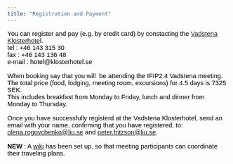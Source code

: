 ```yaml
---
title: "Registration and Payment"
---
```

<p class="MsoNormal" style="margin-top: 0cm; margin-right: 0cm; margin-left: 0cm; margin-bottom: 0.0001pt; font-size: 11pt; font-family: Calibri, sans-serif; color: #000000; line-height: normal; ">You can register and pay (e.g. by credit card) by constacting the <a href="http://www.klosterhotel.se/en">Vadstena Klosterhote</a>l.</p>
<p class="MsoNormal" style="margin-top: 0cm; margin-right: 0cm; margin-left: 0cm; margin-bottom: 0.0001pt; font-size: 11pt; font-family: Calibri, sans-serif; color: #000000; line-height: normal; ">tel : +46 143 315 30</p>
<p class="MsoNormal" style="margin-top: 0cm; margin-right: 0cm; margin-left: 0cm; margin-bottom: 0.0001pt; font-size: 11pt; font-family: Calibri, sans-serif; color: #000000; line-height: normal; ">fax : +46 143 136 48</p>
<p class="MsoNormal" style="margin-top: 0cm; margin-right: 0cm; margin-left: 0cm; margin-bottom: 0.0001pt; font-size: 11pt; font-family: Calibri, sans-serif; color: #000000; line-height: normal; ">e-mail : hotel@klosterhotel.se</p>
<p class="MsoNormal" style="margin-top: 0cm; margin-right: 0cm; margin-left: 0cm; margin-bottom: 0.0001pt; font-size: 11pt; font-family: Calibri, sans-serif; color: #000000; line-height: normal; "> </p>
<p class="MsoNormal" style="margin-top: 0cm; margin-right: 0cm; margin-left: 0cm; margin-bottom: 0.0001pt; font-size: 11pt; font-family: Calibri, sans-serif; color: #000000; line-height: normal; ">When booking say that you will  be attending the IFIP2.4 Vadstena meeting.</p>
<p class="MsoNormal" style="margin-top: 0cm; margin-right: 0cm; margin-left: 0cm; margin-bottom: 0.0001pt; font-size: 11pt; font-family: Calibri, sans-serif; color: #000000; line-height: normal; "><span style="color: #333333; font-family: Tahoma, Helvetica, Arial, sans-serif; font-size: 12px; line-height: 15px; "> </span></p>
<p class="MsoNormal" style="margin-top: 0cm; margin-right: 0cm; margin-left: 0cm; margin-bottom: 0.0001pt; font-size: 11pt; font-family: Calibri, sans-serif; color: #000000; line-height: normal; "><span lang="EN-US">The total price (food, lodging, meeting room, excursions) for 4.5 days is 7325 SEK.</span></p>
<p class="MsoNormal" style="margin-top: 0cm; margin-right: 0cm; margin-left: 0cm; margin-bottom: 0.0001pt; font-size: 11pt; font-family: Calibri, sans-serif; color: #000000; line-height: normal; "><span lang="EN-US">This includes breakfast from Monday to Friday, lunch and dinner from Monday to Thursday.</span></p>
<p class="MsoNormal" style="margin-top: 0cm; margin-right: 0cm; margin-left: 0cm; margin-bottom: 0.0001pt; font-size: 11pt; font-family: Calibri, sans-serif; color: #000000; line-height: normal; "> </p>
<p class="MsoNormal" style="margin-top: 0cm; margin-right: 0cm; margin-left: 0cm; margin-bottom: 0.0001pt; font-size: 11pt; font-family: Calibri, sans-serif; color: #000000; line-height: normal; ">Once you have successfully registerd at the Vadstena Klosterhotel, send an email with your name, confirming that you have registered, to: <a href="mailto:olena.rogovchenko@liu.se">olena.rogovchenko@liu.se</a> and <a href="mailto:peter.fritzson@liu.se">peter.fritzson@liu.se</a>.</p>
<p class="MsoNormal" style="margin-top: 0cm; margin-right: 0cm; margin-left: 0cm; margin-bottom: 0.0001pt; font-size: 11pt; font-family: Calibri, sans-serif; color: #000000; line-height: normal; "> </p>
<p class="MsoNormal" style="margin-top: 0cm; margin-right: 0cm; margin-left: 0cm; margin-bottom: 0.0001pt; font-size: 11pt; font-family: Calibri, sans-serif; color: #000000; line-height: normal; "><strong>NEW</strong> : A <a href="http://ifip-meeting-2012.wikispaces.com/">wiki</a> has been set up, so that meeting participants can coordinate their traveling plans.</p>
<p class="MsoNormal" style="margin-top: 0cm; margin-right: 0cm; margin-left: 0cm; margin-bottom: 0.0001pt; font-size: 11pt; font-family: Calibri, sans-serif; color: #000000; line-height: normal; "> </p>